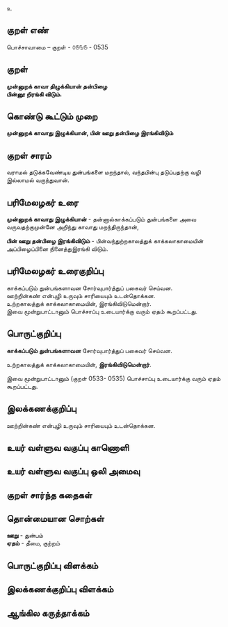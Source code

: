 உ

## குறள் எண் 

பொச்சாவாமை  – குறள் - ௦௫௩௫ - 0535  

## குறள் 

**முன்னுறக் காவா திழுக்கியான் தன்பிழை  
பின்னூ றிரங்கி விடும்.**

## கொண்டு கூட்டும் முறை

**முன்னுறக் காவாது இழுக்கியான், பின் ஊறு தன்பிழை இரங்கிவிடும்**

## குறள் சாரம் 

வராமல் தடுக்கவேண்டிய துன்பங்களை மறந்தால், வந்தபின்பு தடுப்பதற்கு வழி இல்லாமல் வருந்துவான்.  

## பரிமேலழகர் உரை

**முன்னுறக் காவாது இழுக்கியான்** - தன்னால்காக்கப்படும் துன்பங்களை அவை வருவதற்குமுன்னே அறிந்து காவாது மறந்திருந்தான்,  

**பின் ஊறு தன்பிழை இரங்கிவிடும்** - பின்வந்துற்றகாலத்துக் காக்கலாகாமையின் அப்பிழைப்பினை நினைத்துஇரங்கி விடும்.   

## பரிமேலழகர் உரைகுறிப்பு   

காக்கப்படும் துன்பங்களாவன சோர்வுபார்த்துப் பகைவர் செய்வன.  
ஊற்றின்கண் என்புழி உருவும் சாரியையும் உடன்தொக்கன.   
உற்றகாலத்துக் காக்கலாகாமையின், இரங்கிவிடுமென்றார்.   
இவை மூன்றுபாட்டானும் பொச்சாப்பு உடையார்க்கு வரும் ஏதம் கூறப்பட்டது.  

## பொருட்குறிப்பு 

**காக்கப்படும் துன்பங்களாவன** சோர்வுபார்த்துப் பகைவர் செய்வன.  
 
உற்றகாலத்துக் காக்கலாகாமையின், **இரங்கிவிடுமென்றார்**.   

இவை மூன்றுபாட்டானும் (குறள் 0533- 0535) பொச்சாப்பு உடையார்க்கு வரும் ஏதம் கூறப்பட்டது.    

## இலக்கணக்குறிப்பு  

ஊற்றின்கண் என்புழி உருவும் சாரியையும் உடன்தொக்கன.   

## உயர் வள்ளுவ வகுப்பு காணொளி


## உயர் வள்ளுவ வகுப்பு ஒலி அமைவு 

 
## குறள் சார்ந்த கதைகள் 


## தொன்மையான சொற்கள்

**ஊறு** - துன்பம்  
**ஏதம்** - தீமை, குற்றம்   

## பொருட்குறிப்பு விளக்கம்


## இலக்கணக்குறிப்பு விளக்கம்


## ஆங்கில கருத்தாக்கம் 


